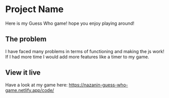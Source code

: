 # Project Name

Here is my Guess Who game! hope you enjoy playing around!

## The problem

I have faced many problems in terms of functioning and making the js work! If I had more time I would add more features like a timer to my game.

## View it live

Have a look at my game here:
https://nazanin-guess-who-game.netlify.app/code/